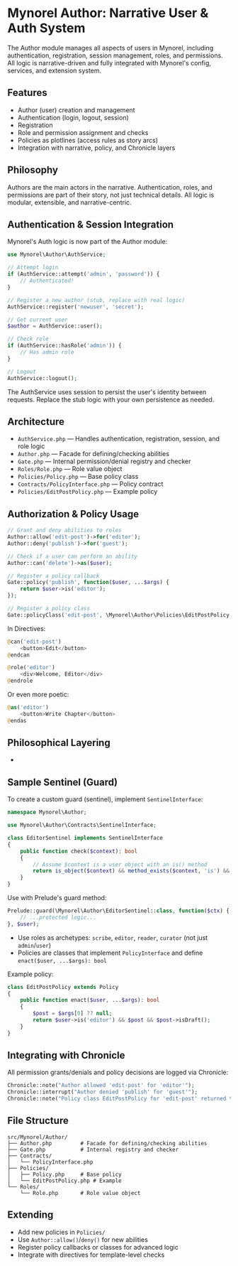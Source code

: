 
# Mynorel Author: Narrative User & Auth System

The Author module manages all aspects of users in Mynorel, including authentication, registration, session management, roles, and permissions. All logic is narrative-driven and fully integrated with Mynorel's config, services, and extension system.

## Features
- Author (user) creation and management
- Authentication (login, logout, session)
- Registration
- Role and permission assignment and checks
- Policies as plotlines (access rules as story arcs)
- Integration with narrative, policy, and Chronicle layers

## Philosophy
Authors are the main actors in the narrative. Authentication, roles, and permissions are part of their story, not just technical details. All logic is modular, extensible, and narrative-centric.

## Authentication & Session Integration

Mynorel's Auth logic is now part of the Author module:

```php
use Mynorel\Author\AuthService;

// Attempt login
if (AuthService::attempt('admin', 'password')) {
    // Authenticated!
}

// Register a new author (stub, replace with real logic)
AuthService::register('newuser', 'secret');

// Get current user
$author = AuthService::user();

// Check role
if (AuthService::hasRole('admin')) {
    // Has admin role
}

// Logout
AuthService::logout();
```

The AuthService uses session to persist the user's identity between requests. Replace the stub logic with your own persistence as needed.


## Architecture

- `AuthService.php` — Handles authentication, registration, session, and role logic
- `Author.php` — Facade for defining/checking abilities
- `Gate.php` — Internal permission/denial registry and checker
- `Roles/Role.php` — Role value object
- `Policies/Policy.php` — Base policy class
- `Contracts/PolicyInterface.php` — Policy contract
- `Policies/EditPostPolicy.php` — Example policy


## Authorization & Policy Usage

```php
// Grant and deny abilities to roles
Author::allow('edit-post')->for('editor');
Author::deny('publish')->for('guest');

// Check if a user can perform an ability
Author::can('delete')->as($user);

// Register a policy callback
Gate::policy('publish', function($user, ...$args) {
    return $user->is('editor');
});

// Register a policy class
Gate::policyClass('edit-post', \Mynorel\Author\Policies\EditPostPolicy::class);
```

In Directives:

```php myneral
@can('edit-post')
    <button>Edit</button>
@endcan

@role('editor')
    <div>Welcome, Editor</div>
@endrole
```

Or even more poetic:
```php myneral
@as('editor')
    <button>Write Chapter</button>
@endas
```

## Philosophical Layering
-
## Sample Sentinel (Guard)

To create a custom guard (sentinel), implement `SentinelInterface`:

```php
namespace Mynorel\Author;

use Mynorel\Author\Contracts\SentinelInterface;

class EditorSentinel implements SentinelInterface
{
    public function check($context): bool
    {
        // Assume $context is a user object with an is() method
        return is_object($context) && method_exists($context, 'is') && $context->is('editor');
    }
}
```

Use with Prelude's guard method:

```php
Prelude::guard(\Mynorel\Author\EditorSentinel::class, function($ctx) {
    // ...protected logic...
}, $user);
```

- Use roles as archetypes: `scribe`, `editor`, `reader`, `curator` (not just `admin`/`user`)
- Policies are classes that implement `PolicyInterface` and define `enact($user, ...$args): bool`

Example policy:
```php
class EditPostPolicy extends Policy
{
    public function enact($user, ...$args): bool
    {
        $post = $args[0] ?? null;
        return $user->is('editor') && $post && $post->isDraft();
    }
}
```

## Integrating with Chronicle

All permission grants/denials and policy decisions are logged via Chronicle:
```php
Chronicle::note("Author allowed 'edit-post' for 'editor'");
Chronicle::interrupt("Author denied 'publish' for 'guest'");
Chronicle::note("Policy class EditPostPolicy for 'edit-post' returned true");
```

## File Structure

```
src/Mynorel/Author/
├── Author.php         # Facade for defining/checking abilities
├── Gate.php           # Internal registry and checker
├── Contracts/
│   └── PolicyInterface.php
├── Policies/
│   ├── Policy.php     # Base policy
│   └── EditPostPolicy.php # Example
└── Roles/
    └── Role.php       # Role value object
```

## Extending

- Add new policies in `Policies/`
- Use `Author::allow()`/`deny()` for new abilities
- Register policy callbacks or classes for advanced logic
- Integrate with directives for template-level checks

